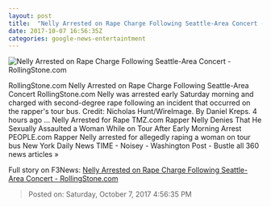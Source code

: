 ```yaml
---
layout: post
title:  "Nelly Arrested on Rape Charge Following Seattle-Area Concert - RollingStone.com"
date: 2017-10-07 16:56:35Z
categories: google-news-entertaintment
---
```


![Nelly Arrested on Rape Charge Following Seattle-Area Concert - RollingStone.com](http://img.wennermedia.com/social/gettyimages-688699072-0102c6ac-6a5c-4d3f-b823-00a1717f2123.jpg)

RollingStone.com Nelly Arrested on Rape Charge Following Seattle-Area Concert RollingStone.com Nelly was arrested early Saturday morning and charged with second-degree rape following an incident that occurred on the rapper's tour bus. Credit: Nicholas Hunt/WireImage. By Daniel Kreps. 4 hours ago ... Nelly Arrested for Rape TMZ.com Rapper Nelly Denies That He Sexually Assaulted a Woman While on Tour After Early Morning Arrest PEOPLE.com Rapper Nelly arrested for allegedly raping a woman on tour bus New York Daily News TIME - Noisey - Washington Post - Bustle all 360 news articles »


Full story on F3News: [Nelly Arrested on Rape Charge Following Seattle-Area Concert - RollingStone.com](http://www.f3nws.com/n/pPBDvB)

> Posted on: Saturday, October 7, 2017 4:56:35 PM
